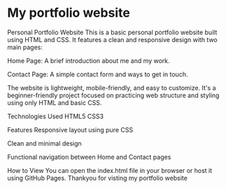 # My portfolio website
Personal Portfolio Website
This is a basic personal portfolio website built using HTML and CSS. It features a clean and responsive design with two main pages:

Home Page: A brief introduction about me and my work.

Contact Page: A simple contact form and ways to get in touch.

The website is lightweight, mobile-friendly, and easy to customize. It's a beginner-friendly project focused on practicing web structure and styling using only HTML and basic CSS.

Technologies Used
HTML5
CSS3

Features
Responsive layout using pure CSS

Clean and minimal design

Functional navigation between Home and Contact pages

How to View
You can open the index.html file in your browser or host it using GitHub Pages.
Thankyou for visting my portfolio website
